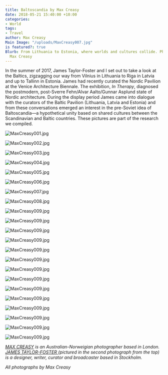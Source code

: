 ```yaml
---
title: Baltoscandia by Max Creasy
date: 2018-05-21 15:40:00 +10:00
categories:
- World
tags:
- Travel
author: Max Creasy
Main Image: "/uploads/MaxCreasy007.jpg"
is featured?: true
Blurb: From Lithuania to Estonia, where worlds and cultures collide. Photographs by
  Max Creasy
---
```


In the summer of 2017, James Taylor-Foster and I set out to take a look at the Baltics, zigzagging our way from Vilnius in Lithuania to Riga in Latvia and up to Tallinn in Estonia. James had recently curated the Nordic Pavilion at the Venice Architecture Biennale. The exhibition, *In Therapy*, diagnosed the postmodern, post-Sverre Fehn/Alvar Aalto/Gunnar Asplund state of Nordic architecture. During the display period James came into dialogue with the curators of the Baltic Pavilion (Lithuania, Latvia and Estonia) and from these conversations emerged an interest in the pre-Soviet idea of Baltoscandia—a hypothetical unity based on shared cultures between the Scandinavian and Baltic countries. These pictures are part of the research we compiled.

![MaxCreasy001.jpg](/uploads/MaxCreasy001.jpg)

![MaxCreasy002.jpg](/uploads/MaxCreasy002.jpg)

![MaxCreasy003.jpg](/uploads/MaxCreasy003.jpg)

![MaxCreasy004.jpg](/uploads/MaxCreasy004.jpg)

![MaxCreasy005.jpg](/uploads/MaxCreasy005.jpg)

![MaxCreasy006.jpg](/uploads/MaxCreasy006.jpg)

![MaxCreasy007.jpg](/uploads/MaxCreasy007.jpg)

![MaxCreasy008.jpg](/uploads/MaxCreasy008.jpg)

![MaxCreasy009.jpg](/uploads/MaxCreasy009.jpg)

![MaxCreasy009.jpg](/uploads/MaxCreasy010.jpg)

![MaxCreasy009.jpg](/uploads/MaxCreasy011.jpg)

![MaxCreasy009.jpg](/uploads/MaxCreasy012.jpg)

![MaxCreasy009.jpg](/uploads/MaxCreasy013.jpg)

![MaxCreasy009.jpg](/uploads/MaxCreasy014.jpg)

![MaxCreasy009.jpg](/uploads/MaxCreasy015.jpg)

![MaxCreasy009.jpg](/uploads/MaxCreasy016.jpg)

![MaxCreasy009.jpg](/uploads/MaxCreasy017.jpg)

![MaxCreasy009.jpg](/uploads/MaxCreasy018.jpg)

![MaxCreasy009.jpg](/uploads/MaxCreasy019.jpg)

![MaxCreasy009.jpg](/uploads/MaxCreasy020.jpg)

![MaxCreasy009.jpg](/uploads/MaxCreasy021.jpg)

![MaxCreasy009.jpg](/uploads/MaxCreasy022.jpg)

*[MAX CREASY](http://maxcreasy.com/) is an Australian-Norweigian photographer based in London. [JAMES TAYLOR-FOSTER ](https://james.tf/)(pictured in the second photograph from the top) is a designer, writer, curator and broadcaster based in Stockholm.*

*All photographs by Max Creasy*